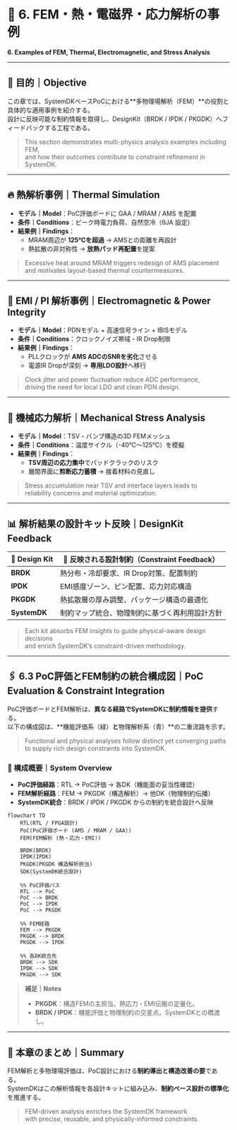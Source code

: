 # 🧪 6. FEM・熱・電磁界・応力解析の事例  
**6. Examples of FEM, Thermal, Electromagnetic, and Stress Analysis**

---

## 🎯 目的｜Objective

この章では、SystemDKベースPoCにおける**多物理場解析（FEM）**の役割と具体的な適用事例を紹介する。  
設計に反映可能な制約情報を取得し、DesignKit（BRDK / IPDK / PKGDK）へフィードバックする工程である。

> This section demonstrates multi-physics analysis examples including FEM,  
> and how their outcomes contribute to constraint refinement in SystemDK.

---

## 🔥 熱解析事例｜Thermal Simulation

- **モデル｜Model**：PoC評価ボードに GAA / MRAM / AMS を配置  
- **条件｜Conditions**：ピーク時電力負荷、自然空冷（θJA 設定）  
- **結果例｜Findings**：  
  - MRAM周辺が **125℃を超過** → AMSとの距離を再設計  
  - 熱拡散の非対称性 → **放熱パッド再配置**を提案

> Excessive heat around MRAM triggers redesign of AMS placement  
> and motivates layout-based thermal countermeasures.

---

## 📶 EMI / PI 解析事例｜Electromagnetic & Power Integrity

- **モデル｜Model**：PDNモデル + 高速信号ライン + IBISモデル  
- **条件｜Conditions**：クロックノイズ帯域・IR Drop制限  
- **結果例｜Findings**：  
  - PLLクロックが **AMS ADCのSNRを劣化**させる  
  - 電源IR Dropが深刻 → **専用LDO設計**へ移行

> Clock jitter and power fluctuation reduce ADC performance,  
> driving the need for local LDO and clean PDN design.

---

## 🧱 機械応力解析｜Mechanical Stress Analysis

- **モデル｜Model**：TSV・バンプ構造の3D FEMメッシュ  
- **条件｜Conditions**：温度サイクル（-40℃～125℃）を模擬  
- **結果例｜Findings**：  
  - **TSV周辺の応力集中**でパッドクラックのリスク  
  - 層間界面に**剪断応力蓄積** → 接着材料の見直し

> Stress accumulation near TSV and interface layers leads to  
> reliability concerns and material optimization.

---

## 📊 解析結果の設計キット反映｜DesignKit Feedback

| 💠 Design Kit | 🧩 反映される設計制約（Constraint Feedback） |
|---------------|---------------------------------------------|
| **BRDK**      | 熱分布・冷却要求、IR Drop対策、配置制約         |
| **IPDK**      | EMI感度ゾーン、ピン配置、応力対応構造            |
| **PKGDK**     | 熱拡散層の厚み調整、パッケージ構造の最適化       |
| **SystemDK**  | 制約マップ統合、物理制約に基づく再利用設計方針   |

> Each kit absorbs FEM insights to guide physical-aware design decisions  
> and enrich SystemDK’s constraint-driven methodology.

---

## 🖇️ 6.3 PoC評価とFEM制約の統合構成図｜PoC Evaluation & Constraint Integration

PoC評価ボードとFEM解析は、**異なる経路でSystemDKに制約情報を提供**する。  
以下の構成図は、**機能評価系（緑）**と**物理解析系（青）**の二重流路を示す。

> Functional and physical analyses follow distinct yet converging paths  
> to supply rich design constraints into SystemDK.

### 🧭 構成概要｜System Overview

- **PoC評価経路**：RTL → PoC評価 → 各DK（機能面の妥当性確認）  
- **FEM解析経路**：FEM → PKGDK（構造解析）→ 他DK（物理制約伝播）  
- **SystemDK統合**：BRDK / IPDK / PKGDK からの制約を統合設計へ反映

```mermaid
flowchart TD
    RTL(RTL / FPGA設計)
    PoC(PoC評価ボード (AMS / MRAM / GAA))
    FEM(FEM解析 (熱・応力・EMI))

    BRDK(BRDK)
    IPDK(IPDK)
    PKGDK(PKGDK 構造解析担当)
    SDK(SystemDK統合設計)

    %% PoC評価パス
    RTL --> PoC
    PoC --> BRDK
    PoC --> IPDK
    PoC --> PKGDK

    %% FEM経路
    FEM --> PKGDK
    PKGDK --> BRDK
    PKGDK --> IPDK

    %% 各DK統合先
    BRDK --> SDK
    IPDK --> SDK
    PKGDK --> SDK
```

> **補足｜Notes**  
> - **PKGDK**：構造FEMの主担当。熱応力・EMI伝搬の定量化。  
> - **BRDK / IPDK**：機能評価と物理制約の交差点。SystemDKとの橋渡し。

---

## 📘 本章のまとめ｜Summary

FEM解析と多物理場評価は、PoC設計における**制約導出と構造改善の要**である。  
SystemDKはこの解析情報を各設計キットに組み込み、**制約ベース設計の標準化**を推進する。

> FEM-driven analysis enriches the SystemDK framework  
> with precise, reusable, and physically-informed constraints.
